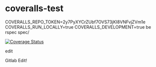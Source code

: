 coveralls-test
==============

COVERALLS_REPO_TOKEN=2y7PyXYCrZUbf7OVS73jKI8VNFvjZVm1e COVERALLS_RUN_LOCALLY=true COVERALLS_DEVELOPMENT=true be rspec spec/

[![Coverage Status](http://coveralls-enterprise.ngrok.io/repos/nickmerwin/coveralls-test/badge.svg?branch=master)](http://coveralls-enterprise.ngrok.io/r/nickmerwin/coveralls-test?branch=master)

edit

Gitlab Edit!
